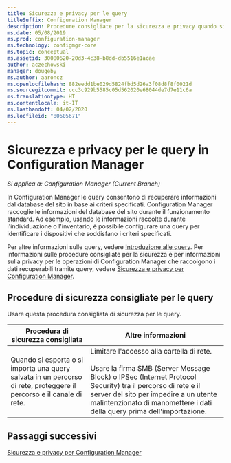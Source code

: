 ```yaml
---
title: Sicurezza e privacy per le query
titleSuffix: Configuration Manager
description: Procedure consigliate per la sicurezza e privacy quando si esegue una query per ottenere informazioni dal database del sito.
ms.date: 05/08/2019
ms.prod: configuration-manager
ms.technology: configmgr-core
ms.topic: conceptual
ms.assetid: 30080620-20d3-4c38-b8dd-db5516e1acae
author: aczechowski
manager: dougeby
ms.author: aaroncz
ms.openlocfilehash: 882eedd1be029d5824fbd5d26a3f08d8f8f0021d
ms.sourcegitcommit: ccc3c929b5585c05d562020e68044de7d7e11c6a
ms.translationtype: HT
ms.contentlocale: it-IT
ms.lasthandoff: 04/02/2020
ms.locfileid: "80605671"
---
```

# <a name="security-and-privacy-for-queries-in-configuration-manager"></a>Sicurezza e privacy per le query in Configuration Manager

*Si applica a: Configuration Manager (Current Branch)*

In Configuration Manager le query consentono di recuperare informazioni dal database del sito in base ai criteri specificati. Configuration Manager raccoglie le informazioni del database del sito durante il funzionamento standard. Ad esempio, usando le informazioni raccolte durante l'individuazione o l'inventario, è possibile configurare una query per identificare i dispositivi che soddisfano i criteri specificati.  

 Per altre informazioni sulle query, vedere [Introduzione alle query](../../../core/servers/manage/introduction-to-queries.md). Per informazioni sulle procedure consigliate per la sicurezza e per informazioni sulla privacy per le operazioni di Configuration Manager che raccolgono i dati recuperabili tramite query, vedere [Sicurezza e privacy per Configuration Manager](../../../core/plan-design/security/security-and-privacy.md).  

## <a name="security-best-practices-for-queries"></a>Procedure di sicurezza consigliate per le query

 Usare questa procedura consigliata di sicurezza per le query.  

|Procedura di sicurezza consigliata|Altre informazioni|  
|----------------------------|----------------------|  
|Quando si esporta o si importa una query salvata in un percorso di rete, proteggere il percorso e il canale di rete.|Limitare l'accesso alla cartella di rete.<br /><br /> Usare la firma SMB (Server Message Block) o IPSec (Internet Protocol Security) tra il percorso di rete e il server del sito per impedire a un utente malintenzionato di manomettere i dati della query prima dell'importazione.|  

## <a name="next-steps"></a>Passaggi successivi
  
[Sicurezza e privacy per Configuration Manager](../../../core/plan-design/security/security-and-privacy.md)
